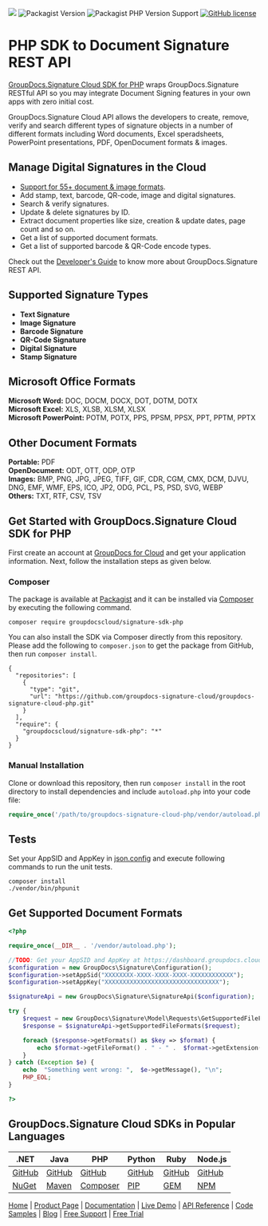 ![](https://img.shields.io/badge/api-v2.0-lightgrey) ![Packagist Version](https://img.shields.io/packagist/v/groupdocscloud/groupdocs-signature-cloud) ![Packagist PHP Version Support](https://img.shields.io/packagist/php-v/groupdocscloud/groupdocs-signature-cloud) [![GitHub license](https://img.shields.io/github/license/groupdocs-signature-cloud/groupdocs-signature-cloud-java)](https://github.com/groupdocs-signature-cloud/groupdocs-signature-cloud-java/blob/master/LICENSE) 

# PHP SDK to Document Signature REST API

[GroupDocs.Signature Cloud SDK for PHP](https://products.groupdocs.cloud/signature/php) wraps GroupDocs.Signature RESTful API so you may integrate Document Signing features in your own apps with zero initial cost.

GroupDocs.Signature Cloud API allows the developers to create, remove, verify and search different types of signature objects in a number of different formats including Word documents, Excel speradsheets, PowerPoint presentations, PDF, OpenDocument formats & images.

## Manage Digital Signatures in the Cloud

- [Support for 55+ document & image formats](https://docs.groupdocs.cloud/signature/supported-document-formats/).
- Add stamp, text, barcode, QR-code, image and digital signatures.
- Search & verify signatures.
- Update & delete signatures by ID.
- Extract document properties like size, creation & update dates, page count and so on.
- Get a list of supported document formats.
- Get a list of supported barcode & QR-Code encode types.

Check out the [Developer's Guide](https://docs.groupdocs.cloud/signature/developer-guide/) to know more about GroupDocs.Signature REST API.

## Supported Signature Types

- **Text Signature** 
- **Image Signature** 
- **Barcode Signature** 
- **QR-Code Signature**
- **Digital Signature** 
- **Stamp Signature**

## Microsoft Office Formats

**Microsoft Word:** DOC, DOCM, DOCX, DOT, DOTM, DOTX\
**Microsoft Excel:** XLS, XLSB, XLSM, XLSX\
**Microsoft PowerPoint:** POTM, POTX, PPS, PPSM, PPSX, PPT, PPTM, PPTX

## Other Document Formats

**Portable:** PDF\
**OpenDocument:** ODT, OTT, ODP, OTP\
**Images:** BMP, PNG, JPG, JPEG, TIFF, GIF, CDR, CGM, CMX, DCM, DJVU, DNG, EMF, WMF, EPS, ICO, JP2, ODG, PCL, PS, PSD, SVG, WEBP\
**Others:** TXT, RTF, CSV, TSV

## Get Started with GroupDocs.Signature Cloud SDK for PHP

First create an account at [GroupDocs for Cloud](https://dashboard.groupdocs.cloud/) and get your application information. Next, follow the installation steps as given below.

### Composer

The package is available at [Packagist](https://packagist.org/packages/groupdocscloud/groupdocs-signature-cloud) and it can be installed via [Composer](http://getcomposer.org/) by executing  the following command.

```
composer require groupdocscloud/signature-sdk-php
``` 

You can also install the SDK via Composer directly from this repository. Please add the following to `composer.json` to get the package from GitHub, then run `composer install`.

```
{
  "repositories": [
    {
      "type": "git",
      "url": "https://github.com/groupdocs-signature-cloud/groupdocs-signature-cloud-php.git"
    }
  ],
  "require": {
    "groupdocscloud/signature-sdk-php": "*"
  }
}
```

### Manual Installation

Clone or download this repository, then run `composer install` in the root directory to install dependencies and include `autoload.php` into your code file:

```php
require_once('/path/to/groupdocs-signature-cloud-php/vendor/autoload.php');
```

## Tests

Set your AppSID and AppKey in [json.config](tests/GroupDocs/Signature/config.json) and execute following commands to run the unit tests.

```
composer install
./vendor/bin/phpunit
```

## Get Supported Document Formats

```php
<?php

require_once(__DIR__ . '/vendor/autoload.php');

//TODO: Get your AppSID and AppKey at https://dashboard.groupdocs.cloud (free registration is required).
$configuration = new GroupDocs\Signature\Configuration();
$configuration->setAppSid("XXXXXXXX-XXXX-XXXX-XXXX-XXXXXXXXXXXX");
$configuration->setAppKey("XXXXXXXXXXXXXXXXXXXXXXXXXXXXXXXX");

$signatureApi = new GroupDocs\Signature\SignatureApi($configuration); 

try {
    $request = new GroupDocs\Signature\Model\Requests\GetSupportedFileFormatsRequest();
    $response = $signatureApi->getSupportedFileFormats($request);

    foreach ($response->getFormats() as $key => $format) {
        echo $format->getFileFormat() . " - " .  $format->getExtension(), "\n";
    }
} catch (Exception $e) {
    echo  "Something went wrong: ",  $e->getMessage(), "\n";
    PHP_EOL;
}

?>
```

## GroupDocs.Signature Cloud SDKs in Popular Languages

| .NET | Java | PHP | Python | Ruby | Node.js |
|---|---|---|---|---|---|
| [GitHub](https://github.com/groupdocs-signature-cloud/groupdocs-signature-cloud-dotnet) | [GitHub](https://github.com/groupdocs-signature-cloud/groupdocs-signature-cloud-java) | [GitHub](https://github.com/groupdocs-signature-cloud/groupdocs-signature-cloud-php) | [GitHub](https://github.com/groupdocs-signature-cloud/groupdocs-signature-cloud-python) | [GitHub](https://github.com/groupdocs-signature-cloud/groupdocs-signature-cloud-ruby)  | [GitHub](https://github.com/groupdocs-signature-cloud/groupdocs-signature-cloud-node) |
| [NuGet](https://www.nuget.org/packages/GroupDocs.Signature-Cloud/) | [Maven](https://repository.groupdocs.cloud/webapp/#/artifacts/browse/tree/General/repo/com/groupdocs/groupdocs-signature-cloud) | [Composer](https://packagist.org/packages/groupdocscloud/groupdocs-signature-cloud) | [PIP](https://pypi.org/project/groupdocs-signature-cloud/) | [GEM](https://rubygems.org/gems/groupdocs_signature_cloud)  | [NPM](https://www.npmjs.com/package/groupdocs-signature-cloud) | 

[Home](https://www.groupdocs.cloud/) | [Product Page](https://products.groupdocs.cloud/signature/php) | [Documentation](https://docs.groupdocs.cloud/signature/) | [Live Demo](https://products.groupdocs.app/signature/total) | [API Reference](https://apireference.groupdocs.cloud/signature/) | [Code Samples](https://github.com/groupdocs-signature-cloud/groupdocs-signature-cloud-dotnet-samples) | [Blog](https://blog.groupdocs.cloud/category/signature/) | [Free Support](https://forum.groupdocs.cloud/c/signature) | [Free Trial](https://dashboard.groupdocs.cloud)
